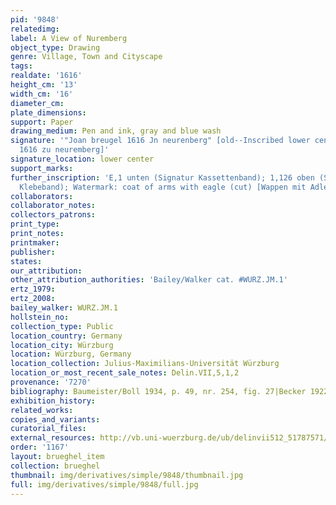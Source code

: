 ```yaml
---
pid: '9848'
relatedimg: 
label: A View of Nuremberg
object_type: Drawing
genre: Village, Town and Cityscape
tags: 
realdate: '1616'
height_cm: '13'
width_cm: '16'
diameter_cm: 
plate_dimensions: 
support: Paper
drawing_medium: Pen and ink, gray and blue wash
signature: '"Joan breugel 1616 Jn neurenberg" [old--Inscribed lower center: Jan breugel
  1616 zu neuremberg]'
signature_location: lower center
support_marks: 
further_inscription: 'E,1 unten (Signatur Kassettenband); 1,126 oben (Signatur Ebracher
  Klebeband); Watermark: coat of arms with eagle (cut) [Wappen mit Adler (beschnitten)]'
collaborators: 
collaborator_notes: 
collectors_patrons: 
print_type: 
print_notes: 
printmaker: 
publisher: 
states: 
our_attribution: 
other_attribution_authorities: 'Bailey/Walker cat. #WURZ.JM.1'
ertz_1979: 
ertz_2008: 
bailey_walker: WURZ.JM.1
hollstein_no: 
collection_type: Public
location_country: Germany
location_city: Würzburg
location: Würzburg, Germany
location_collection: Julius-Maximilians-Universität Würzburg
location_or_most_recent_sale_notes: Delin.VII,5,1,2
provenance: '7270'
bibliography: Baumeister/Boll 1934, p. 49, nr. 254, fig. 27|Becker 1922, nr. 9
exhibition_history: 
related_works: 
copies_and_variants: 
curatorial_files: 
external_resources: http://vb.uni-wuerzburg.de/ub/delinvii512_51787571/ueber.html
order: '1167'
layout: brueghel_item
collection: brueghel
thumbnail: img/derivatives/simple/9848/thumbnail.jpg
full: img/derivatives/simple/9848/full.jpg
---
```

